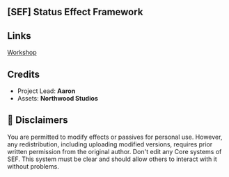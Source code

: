 ## [SEF] Status Effect Framework

##  Links
[Workshop](https://steamcommunity.com/sharedfiles/filedetails/?id=3281373199)

## Credits
- Project Lead: **Aaron**
- Assets: **Northwood Studios**

## 🔽 Disclaimers
You are permitted to modify effects or passives for personal use. However, any redistribution, including uploading modified versions, requires prior written permission from the original author.
Don't edit any Core systems of SEF. This system must be clear and should allow others to interact with it without problems.
